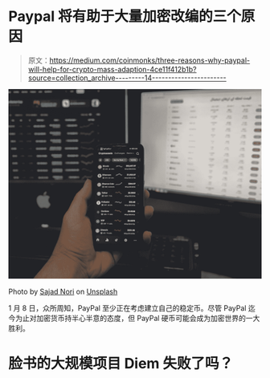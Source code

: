 # Paypal 将有助于大量加密改编的三个原因

> 原文：<https://medium.com/coinmonks/three-reasons-why-paypal-will-help-for-crypto-mass-adaption-4ce11f412b1b?source=collection_archive---------14----------------------->

![](img/0cc20262dab2a48e53d44a6eb6fe073d.png)

Photo by [Sajad Nori](https://unsplash.com/@sajadnori?utm_source=medium&utm_medium=referral) on [Unsplash](https://unsplash.com?utm_source=medium&utm_medium=referral)

1 月 8 日，众所周知，PayPal 至少正在考虑建立自己的稳定币。尽管 PayPal 迄今为止对加密货币持半心半意的态度，但 PayPal 硬币可能会成为加密世界的一大胜利。

# 脸书的大规模项目 Diem 失败了吗？